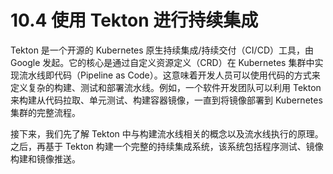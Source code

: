 # 10.4 使用 Tekton 进行持续集成

Tekton 是一个开源的 Kubernetes 原生持续集成/持续交付（CI/CD）工具，由 Google 发起。它的核心是通过自定义资源定义（CRD）在 Kubernetes 集群中实现流水线即代码（Pipeline as Code）。这意味着开发人员可以使用代码的方式来定义复杂的构建、测试和部署流水线。例如，一个软件开发团队可以利用 Tekton 来构建从代码拉取、单元测试、构建容器镜像，一直到将镜像部署到 Kubernetes 集群的完整流程。


接下来，我们先了解 Tekton 中与构建流水线相关的概念以及流水线执行的原理。之后，再基于 Tekton 构建一个完整的持续集成系统，该系统包括程序测试、镜像构建和镜像推送。 